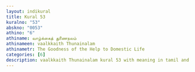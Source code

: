 ```yaml
---
layout: indikural
title: Kural 53
kuralno: "53"
abskno: "0053"
athino: "6"
athiname: வாழ்க்கைத் துணைநலம்
athinameen: vaalkkaith Thunainalam
athinametr: The Goodness of the Help to Domestic Life
categories: [6]
description: vaalkkaith Thunainalam kural 53 with meaning in tamil and english 
---
```


